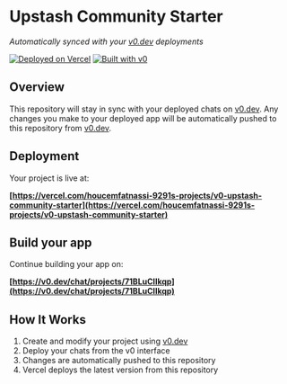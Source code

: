 # Upstash Community Starter

*Automatically synced with your [v0.dev](https://v0.dev) deployments*

[![Deployed on Vercel](https://img.shields.io/badge/Deployed%20on-Vercel-black?style=for-the-badge&logo=vercel)](https://vercel.com/houcemfatnassi-9291s-projects/v0-upstash-community-starter)
[![Built with v0](https://img.shields.io/badge/Built%20with-v0.dev-black?style=for-the-badge)](https://v0.dev/chat/projects/71BLuCIIkqp)

## Overview

This repository will stay in sync with your deployed chats on [v0.dev](https://v0.dev).
Any changes you make to your deployed app will be automatically pushed to this repository from [v0.dev](https://v0.dev).

## Deployment

Your project is live at:

**[https://vercel.com/houcemfatnassi-9291s-projects/v0-upstash-community-starter](https://vercel.com/houcemfatnassi-9291s-projects/v0-upstash-community-starter)**

## Build your app

Continue building your app on:

**[https://v0.dev/chat/projects/71BLuCIIkqp](https://v0.dev/chat/projects/71BLuCIIkqp)**

## How It Works

1. Create and modify your project using [v0.dev](https://v0.dev)
2. Deploy your chats from the v0 interface
3. Changes are automatically pushed to this repository
4. Vercel deploys the latest version from this repository